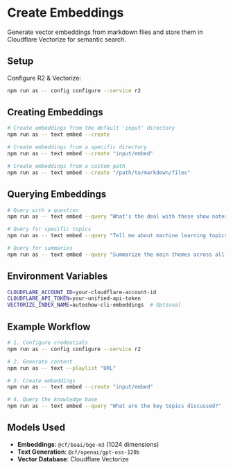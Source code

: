 # Create Embeddings

Generate vector embeddings from markdown files and store them in Cloudflare Vectorize for semantic search.

## Setup

Configure R2 & Vectorize:
```bash
npm run as -- config configure --service r2
```

## Creating Embeddings

```bash
# Create embeddings from the default 'input' directory
npm run as -- text embed --create

# Create embeddings from a specific directory
npm run as -- text embed --create "input/embed"

# Create embeddings from a custom path
npm run as -- text embed --create "/path/to/markdown/files"
```

## Querying Embeddings

```bash
# Query with a question
npm run as -- text embed --query "What's the deal with these show notes?"

# Query for specific topics
npm run as -- text embed --query "Tell me about machine learning topics discussed"

# Query for summaries
npm run as -- text embed --query "Summarize the main themes across all documents"
```

## Environment Variables

```bash
CLOUDFLARE_ACCOUNT_ID=your-cloudflare-account-id
CLOUDFLARE_API_TOKEN=your-unified-api-token
VECTORIZE_INDEX_NAME=autoshow-cli-embeddings  # Optional
```

## Example Workflow

```bash
# 1. Configure credentials
npm run as -- config configure --service r2

# 2. Generate content
npm run as -- text --playlist "URL"

# 3. Create embeddings
npm run as -- text embed --create "input/embed"

# 4. Query the knowledge base
npm run as -- text embed --query "What are the key topics discussed?"
```

## Models Used

- **Embeddings**: `@cf/baai/bge-m3` (1024 dimensions)
- **Text Generation**: `@cf/openai/gpt-oss-120b`
- **Vector Database**: Cloudflare Vectorize